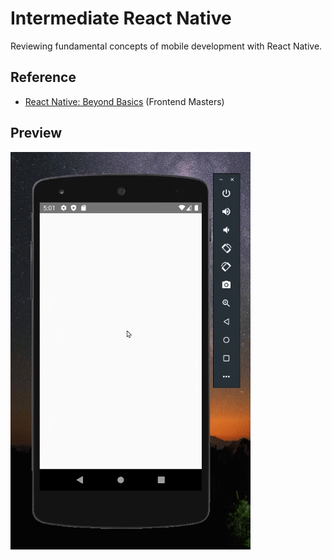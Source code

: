 # Intermediate React Native

Reviewing fundamental concepts of mobile development with React Native.

## Reference

- [React Native: Beyond Basics](https://kadikraman.github.io/react-native-beyond-basics/) (Frontend Masters)

## Preview

![App preview](preview.gif)

